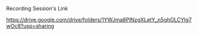 Recording Session's Link


https://drive.google.com/drive/folders/1YWJma8PlNzqXLetY_n5ghOLCYlg7wOc8?usp=sharing
